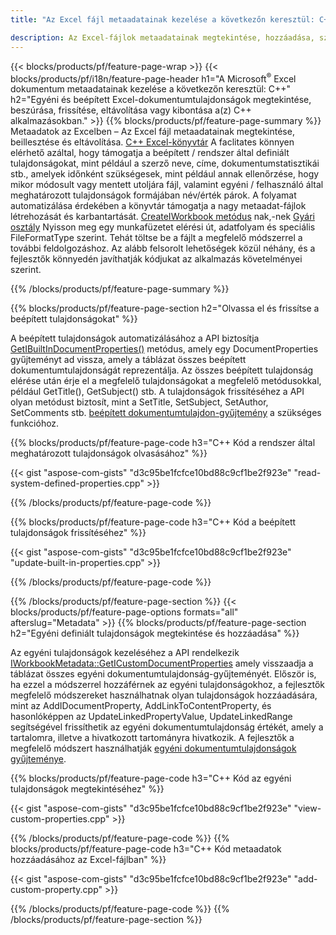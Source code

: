 ```yaml
---
title: "Az Excel fájl metaadatainak kezelése a következőn keresztül: C++"

description: Az Excel-fájlok metaadatainak megtekintése, hozzáadása, szerkesztése, eltávolítása vagy kibontása a C++ könyvtár használatával
---
```

{{< blocks/products/pf/feature-page-wrap >}}
{{< blocks/products/pf/i18n/feature-page-header h1="A Microsoft<sup>&reg;</sup> Excel dokumentum metaadatainak kezelése a következőn keresztül: C++" h2="Egyéni és beépített Excel-dokumentumtulajdonságok megtekintése, beszúrása, frissítése, eltávolítása vagy kibontása a(z) C++ alkalmazásokban." >}}
{{% blocks/products/pf/feature-page-summary %}}
Metaadatok az Excelben – Az Excel fájl metaadatainak megtekintése, beillesztése és eltávolítása. [C++ Excel-könyvtár](/cells/cpp/) A faclitates könnyen elérhető azáltal, hogy támogatja a beépített / rendszer által definiált tulajdonságokat, mint például a szerző neve, címe, dokumentumstatisztikái stb., amelyek időnként szükségesek, mint például annak ellenőrzése, hogy mikor módosult vagy mentett utoljára fájl, valamint egyéni / felhasználó által meghatározott tulajdonságok formájában név/érték párok. A folyamat automatizálása érdekében a könyvtár támogatja a nagy metaadat-fájlok létrehozását és karbantartását. [CreateIWorkbook metódus](https://reference.aspose.com/cells/cpp/class/aspose.cells.factory#a93f7282b976d2a001d44198dedaceee8) nak,-nek [Gyári osztály](https://reference.aspose.com/cells/cpp/class/aspose.cells.factory) Nyisson meg egy munkafüzetet elérési út, adatfolyam és speciális FileFormatType szerint. Tehát töltse be a fájlt a megfelelő módszerrel a további feldolgozáshoz. Az alább felsorolt lehetőségek közül néhány, és a fejlesztők könnyedén javíthatják kódjukat az alkalmazás követelményei szerint. 
 
{{% /blocks/products/pf/feature-page-summary %}}

{{% blocks/products/pf/feature-page-section h2="Olvassa el és frissítse a beépített tulajdonságokat" %}}

A beépített tulajdonságok automatizálásához a API biztosítja [GetIBuiltInDocumentProperties()](https://reference.aspose.com/cells/cpp/class/aspose.cells.metadata.i_workbook_metadata) metódus, amely egy DocumentProperties gyűjteményt ad vissza, amely a táblázat összes beépített dokumentumtulajdonságát reprezentálja. Az összes beépített tulajdonság elérése után érje el a megfelelő tulajdonságokat a megfelelő metódusokkal, például GetTitle(), GetSubject() stb. A tulajdonságok frissítéséhez a API olyan metódust biztosít, mint a SetTitle, SetSubject, SetAuthor, SetComments stb. [beépített dokumentumtulajdon-gyűjtemény](https://reference.aspose.com/cells/cpp/class/aspose.cells.properties.i_built_in_document_property_collection) a szükséges funkcióhoz.

{{% blocks/products/pf/feature-page-code h3="C++ Kód a rendszer által meghatározott tulajdonságok olvasásához" %}}

{{< gist "aspose-com-gists" "d3c95be1fcfce10bd88c9cf1be2f923e" "read-system-defined-properties.cpp" >}}

{{% /blocks/products/pf/feature-page-code %}}

{{% blocks/products/pf/feature-page-code h3="C++ Kód a beépített tulajdonságok frissítéséhez" %}}

{{< gist "aspose-com-gists" "d3c95be1fcfce10bd88c9cf1be2f923e" "update-built-in-properties.cpp" >}}

{{% /blocks/products/pf/feature-page-code %}}


{{% /blocks/products/pf/feature-page-section %}}
{{< blocks/products/pf/feature-page-options formats="all" afterslug="Metadata" >}}
{{% blocks/products/pf/feature-page-section h2="Egyéni definiált tulajdonságok megtekintése és hozzáadása" %}}

Az egyéni tulajdonságok kezeléséhez a API rendelkezik [IWorkbookMetadata::GetICustomDocumentProperties](https://reference.aspose.com/cells/cpp/class/aspose.cells.metadata.i_workbook_metadata#a69f0226813ce18c03ebc13b8ca691e79) amely visszaadja a táblázat összes egyéni dokumentumtulajdonság-gyűjteményét. Először is, ha ezzel a módszerrel hozzáférnek az egyéni tulajdonságokhoz, a fejlesztők megfelelő módszereket használhatnak olyan tulajdonságok hozzáadására, mint az AddIDocumentProperty, AddLinkToContentProperty, és hasonlóképpen az UpdateLinkedPropertyValue, UpdateLinkedRange segítségével frissíthetik az egyéni dokumentumtulajdonság értékét, amely a tartalomra, illetve a hivatkozott tartományra hivatkozik. A fejlesztők a megfelelő módszert használhatják [egyéni dokumentumtulajdonságok gyűjteménye](https://reference.aspose.com/cells/cpp/class/aspose.cells.properties.i_custom_document_property_collection).

{{% blocks/products/pf/feature-page-code h3="C++ Kód az egyéni tulajdonságok megtekintéséhez" %}}

{{< gist "aspose-com-gists" "d3c95be1fcfce10bd88c9cf1be2f923e" "view-custom-properties.cpp" >}}

{{% /blocks/products/pf/feature-page-code %}}
{{% blocks/products/pf/feature-page-code h3="C++ Kód metaadatok hozzáadásához az Excel-fájlban" %}}

{{< gist "aspose-com-gists" "d3c95be1fcfce10bd88c9cf1be2f923e" "add-custom-property.cpp" >}}

{{% /blocks/products/pf/feature-page-code %}}
{{% /blocks/products/pf/feature-page-section %}}

